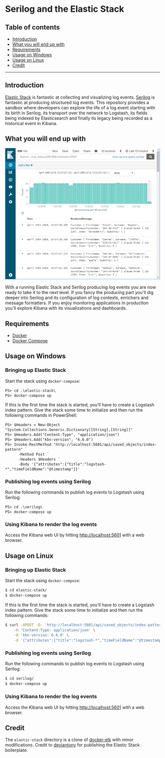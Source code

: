 # Serilog and the Elastic Stack

## Table of contents

- [Introduction](#introduction)
- [What you will end up with](#what-you-will-end-up-with)
- [Requirements](#requirements)
- [Usage on Windows](#usage-on-windows)
- [Usage on Linux](#usage-on-linux)
- [Credit](#credit)

---

## Introduction

[Elastic Stack](https://www.elastic.co/products) is fantastic at collecting and visualizing log events. [Serilog](https://serilog.net/) is fantastic at producing structured log events. This repository provides a sandbox where developers can explore the life of a log event starting with its birth in Serilog, its transport over the network to Logstash, its fields being indexed by Elasticsearch and finally its legacy being recorded as a historical event in Kibana.

## What you will end up with

![alt text](./doc/resources/kibana.png "Kibana rendering log events")

With a running Elastic Stack and Serilog producing log events you are now ready to take it to the next level. If you fancy the producing part you'll dig deeper into Serilog and its configuration of log contexts, enrichers and message formatters. If you enjoy monitoring applications in production you'll explore Kibana with its visualizations and dashboards.

## Requirements

- [Docker](https://www.docker.com/community-edition#/download)
- [Docker Compose](https://docs.docker.com/compose/install)

## Usage on Windows

### Bringing up Elastic Stack

Start the stack using `docker-compose`:

```posh
PS> cd .\elastic-stack\
PS> docker-compose up
```

If this is the first time the stack is started, you'll have to create a Logstash index pattern. Give the stack some time to initialize and then run the following commands in PowerShell:

```posh
PS> $Headers = New-Object "System.Collections.Generic.Dictionary[[String],[String]]"
PS> $Headers.Add("Content-Type", "application/json")
PS> $Headers.Add("kbn-version", "6.6.0")
PS> Invoke-RestMethod "http://localhost:5601/api/saved_objects/index-pattern" `
      -Method Post `
      -Headers $Headers `
      -Body '{"attributes":{"title":"logstash-*","timeFieldName":"@timestamp"}}'
```

### Publishing log events using Serilog

Run the following commands to publish log events to Logstash using Serilog:

```posh
PS> cd .\serilog\
PS> docker-compose up
```

### Using Kibana to render the log events

Access the Kibana web UI by hitting [http://localhost:5601](http://localhost:5601) with a web browser.

## Usage on Linux

### Bringing up Elastic Stack

Start the stack using `docker-compose`:

```bash
$ cd elastic-stack/
$ docker-compose up
```

If this is the first time the stack is started, you'll have to create a Logstash index pattern. Give the stack some time to initialize and then run the following commands:

```bash
$ curl -XPOST -D- 'http://localhost:5601/api/saved_objects/index-pattern' \
    -H 'Content-Type: application/json' \
    -H 'kbn-version: 6.6.0' \
    -d '{"attributes":{"title":"logstash-*","timeFieldName":"@timestamp"}}'
```

### Publishing log events using Serilog

Run the following commands to publish log events to Logstash using Serilog:

```bash
$ cd serilog/
$ docker-compose up
```

### Using Kibana to render the log events

Access the Kibana web UI by hitting [http://localhost:5601](http://localhost:5601) with a web browser.

## Credit

The `elastic-stack` directory is a clone of [docker-elk](https://github.com/deviantony/docker-elk) with minor modifications. Credit to [deviantony](https://github.com/deviantony) for publishing the Elastic Stack boilerplate.